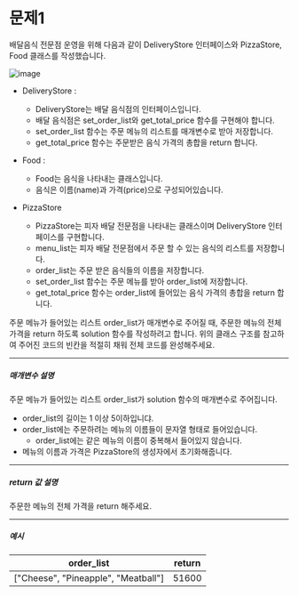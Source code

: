 # 문제1
배달음식 전문점 운영을 위해 다음과 같이 DeliveryStore 인터페이스와  PizzaStore, Food 클래스를 작성했습니다.

![image](https://s3.ap-northeast-2.amazonaws.com/grepp-cloudfront/programmers_imgs/challengeable-imgs/20180316_deli_python1.png)

* DeliveryStore :
  * DeliveryStore는 배달 음식점의 인터페이스입니다.
  * 배달 음식점은 set_order_list와 get_total_price 함수를 구현해야 합니다.
  * set_order_list 함수는 주문 메뉴의 리스트를 매개변수로 받아 저장합니다.
  * get_total_price 함수는 주문받은 음식 가격의 총합을 return 합니다.

* Food : 
  * Food는 음식을 나타내는 클래스입니다.
  * 음식은 이름(name)과 가격(price)으로 구성되어있습니다.

* PizzaStore
  * PizzaStore는 피자 배달 전문점을 나타내는 클래스이며 DeliveryStore 인터페이스를 구현합니다.
  * menu_list는 피자 배달 전문점에서 주문 할 수 있는 음식의 리스트를 저장합니다.
  * order_list는 주문 받은 음식들의 이름을 저장합니다.
  * set_order_list 함수는 주문 메뉴를 받아 order_list에 저장합니다.
  * get_total_price 함수는 order_list에 들어있는 음식 가격의 총합을 return 합니다.

주문 메뉴가 들어있는 리스트 order_list가 매개변수로 주어질 때, 주문한 메뉴의 전체 가격을 return 하도록 solution 함수를 작성하려고 합니다. 위의 클래스 구조를 참고하여 주어진 코드의 빈칸을 적절히 채워 전체 코드를 완성해주세요.

---
##### 매개변수 설명
주문 메뉴가 들어있는 리스트 order_list가 solution 함수의 매개변수로 주어집니다.

* order_list의 길이는 1 이상 5이하입니댜.
* order_list에는 주문하려는 메뉴의 이름들이 문자열 형태로 들어있습니다.
  * order_list에는 같은 메뉴의 이름이 중복해서 들어있지 않습니다.
* 메뉴의 이름과 가격은 PizzaStore의 생성자에서 초기화해줍니다.

---
##### return 값 설명
주문한 메뉴의 전체 가격을 return 해주세요.

---
##### 예시

| order_list                           | return |
|-------------------------------------|--------|
| ["Cheese", "Pineapple", "Meatball"] | 51600  |

